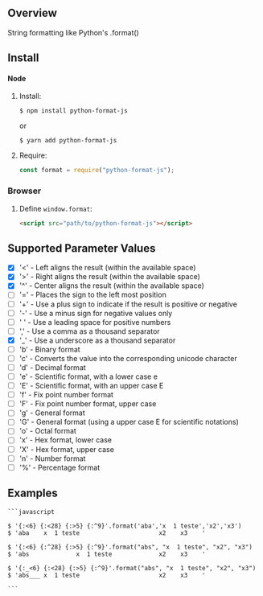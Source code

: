 ## Overview

String formatting like Python's .format()

## Install

#### Node

1.  Install:


    ```console
    $ npm install python-format-js
    ```

    or

     ```console
    $ yarn add python-format-js
    ```

2.  Require:

    ```javascript
    const format = require("python-format-js");
    ```

### Browser

1.  Define `window.format`:

    ```html
    <script src="path/to/python-format-js"></script>
    ```

## Supported Parameter Values

- [x] '<' - Left aligns the result (within the available space)
- [x] '>' - Right aligns the result (within the available space)
- [x] '^' - Center aligns the result (within the available space)
- [ ] '=' - Places the sign to the left most position
- [ ] '+' - Use a plus sign to indicate if the result is positive or negative
- [ ] '-' - Use a minus sign for negative values only
- [ ] ' ' - Use a leading space for positive numbers
- [ ] ',' - Use a comma as a thousand separator
- [x] '_' - Use a underscore as a thousand separator
- [ ] 'b' - Binary format
- [ ] 'c' - Converts the value into the corresponding unicode character
- [ ] 'd' - Decimal format
- [ ] 'e' - Scientific format, with a lower case e
- [ ] 'E' - Scientific format, with an upper case E
- [ ] 'f' - Fix point number format
- [ ] 'F' - Fix point number format, upper case
- [ ] 'g' - General format
- [ ] 'G' - General format (using a upper case E for scientific notations)
- [ ] 'o' - Octal format
- [ ] 'x' - Hex format, lower case
- [ ] 'X' - Hex format, upper case
- [ ] 'n' - Number format
- [ ] '%' - Percentage format

## Examples

    ```javascript

    $ '{:<6} {:<28} {:>5} {:^9}'.format('aba','x  1 teste','x2','x3')
    $ 'aba    x  1 teste                      x2    x3    '

    $ '{:<6} {:^28} {:>5} {:^9}'.format("abs", "x  1 teste", "x2", "x3")
    $ 'abs             x  1 teste             x2    x3    '
     
    $ '{:_<6} {:<28} {:>5} {:^9}'.format("abs", "x  1 teste", "x2", "x3")
    $ 'abs___ x  1 teste                      x2    x3    '

    ```
